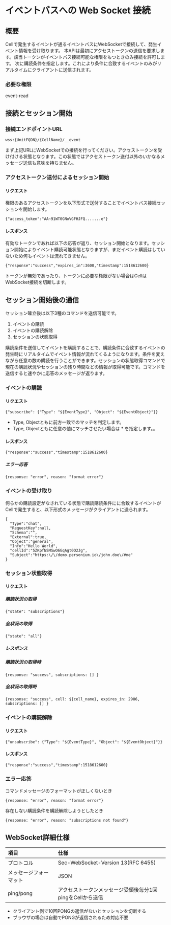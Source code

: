 # イベントバスへの Web Socket 接続

## 概要

Cellで発生するイベントが通るイベントバスにWebSocketで接続して、発生イベント情報を受け取ります。
本APIは最初にアクセストークンの送信を要求します。該当トークンがイベントバス接続可能な権限をもつときのみ接続を許可します。
次に購読条件を指定します。これにより条件に合致するイベントのみがリアルタイムにクライアントに送信されます。

### 必要な権限

 event-read


## 接続とセッション開始

### 接続エンドポイントURL

    wss:{UnitFQDN}/{CellName}/__event

まず上記URLにWebSocketでの接続を行ってください。アクセストークンを受け付ける状態となります。この状態ではアクセストークン送付以外のいかなるメッセージ送信も意味を持ちません。

### アクセストークン送付によるセッション開始

#### リクエスト

権限のあるアクセストークンを以下形式で送付することでイベントバス接続セッションを開始します。  

    {"access_token":"AA~91WT0GNoVGFHJFQ.......e"}

#### レスポンス

有効なトークンであれば以下の応答が返り、セッション開始となります。セッション開始によりイベント購読可能状態となりますが、まだイベント購読はしていないため何もイベントは流れてきません。

    {"response":"success","expires_in":3600,"timestamp":1518612600}

トークンが無効であったり、トークンに必要な権限がない場合はCellはWebSocket接続を切断します。


## セッション開始後の通信

セッション確立後は以下3種のコマンドを送信可能です。

1. イベントの購読
1. イベントの購読解除
1. セッションの状態取得

購読条件を送信してイベントを購読することで、購読条件に合致するイベントの発生時にリアルタイムでイベント情報が流れてくるようになります。条件を変えながら任意の数の購読を行うことができます。セッションの状態取得コマンドで現在の購読状況やセッションの残り時間などの情報が取得可能です。コマンドを送信すると速やかに応答のメッセージが返ります。


### イベントの購読

#### リクエスト

    {"subscribe": {"Type": "${EventType}", "Object": "${EventObject}"}}

* Type, Objectともに前方一致でのマッチを判定します。
* Type, Objectともに任意の値にマッチさせたい場合は * を指定します。。


#### レスポンス

    {"response":"success","timestamp":1518612600}

##### エラー応答

    {response: "error", reason: "format error"}


### イベントの受け取り

何らかの購読設定がなされている状態で購読購読条件にに合致するイベントがCellで発生すると、以下形式のメッセージがクライアントに送られます。  

    {
      "Type":"chat", 
      "RequestKey":null,
      "Schema":"",
      "External":true,
      "Object":"general",
      "Info":"Hello World", 
      "cellId":"5ZKpfNSMSwO6GqAgt0O2Jg", 
      "Subject":"https:\/\/demo.personium.io\/john.doe\/#me"
    }

### セッション状態取得


#### リクエスト

##### 購読状況の取得

    {"state": "subscriptions"}

##### 全状況の取得

    {"state": "all"}


##### レスポンス

##### 購読状況の取得時

    {response: "success", subscriptions: [] }


##### 全状況の取得時

    {response: "success", cell: ${cell_name}, expires_in: 2986, subscriptions: [] }

### イベントの購読解除

#### リクエスト

    {"unsubscribe": {"Type": "${EventType}", "Object": "${EventObject}"}}

#### レスポンス

    {"response":"success","timestamp":1518612600}

### エラー応答

コマンドメッセージのフォーマットが正しくないとき

    {response: "error", reason: "format error"}

存在しない購読条件を購読解除しようとしたとき

    {response: "error", reason: "subscriptions not found"}



## WebSocket詳細仕様

|項目|仕様|
|:--|:--|
|プロトコル|Sec-WebSocket-Version 13(RFC 6455)|
|メッセージフォーマット|JSON|
|ping/pong|アクセストークンメッセージ受領後毎分1回pingをCellから送信|

* クライアント側で10回PONGの返信がないとセッションを切断する
* ブラウザの場合は自動でPONGが返信されるため対応不要
